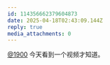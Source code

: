 ```yaml
---
id: 114356662379604873
date: 2025-04-18T02:43:09.144Z
reply: true
media_attachments: 0
---
```


[@1900](https://social.1900.live/@1900) 今天看到一个视频才知道。

